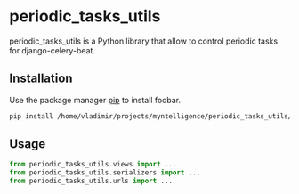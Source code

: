 # periodic_tasks_utils

periodic_tasks_utils is a Python library that allow to control periodic tasks for django-celery-beat.

## Installation

Use the package manager [pip](https://pip.pypa.io/en/stable/) to install foobar.

```bash
pip install /home/vladimir/projects/myntelligence/periodic_tasks_utils/periodic_tasks_utils/pyproject.toml
```

## Usage

```python
from periodic_tasks_utils.views import ...
from periodic_tasks_utils.serializers import ...
from periodic_tasks_utils.urls import ...

```
